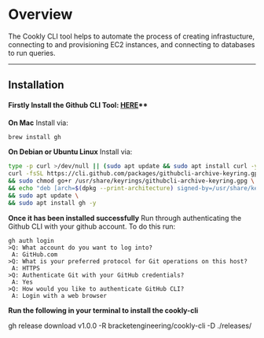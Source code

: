 # Overview

The Cookly CLI tool helps to automate the process of creating infrastucture, connecting to and provisioning EC2 instances, and connecting to databases to run queries.

---

## Installation

#### Firstly Install the Github CLI Tool: [HERE](https://cli.github.com)**

**On Mac**
Install via:
```bash
brew install gh
```


**On Debian or Ubuntu Linux**
Install via:
```bash
type -p curl >/dev/null || (sudo apt update && sudo apt install curl -y)
curl -fsSL https://cli.github.com/packages/githubcli-archive-keyring.gpg | sudo dd of=/usr/share/keyrings/githubcli-archive-keyring.gpg \
&& sudo chmod go+r /usr/share/keyrings/githubcli-archive-keyring.gpg \
&& echo "deb [arch=$(dpkg --print-architecture) signed-by=/usr/share/keyrings/githubcli-archive-keyring.gpg] https://cli.github.com/packages stable main" | sudo tee /etc/apt/sources.list.d/github-cli.list > /dev/null \
&& sudo apt update \
&& sudo apt install gh -y
```


**Once it has been installed successfully** 
Run through authenticating the Github CLI with your github account. 
To do this run:

```
gh auth login
>Q: What account do you want to log into? 
 A: GitHub.com
>Q: What is your preferred protocol for Git operations on this host? 
 A: HTTPS
>Q: Authenticate Git with your GitHub credentials? 
 A: Yes
>Q: How would you like to authenticate GitHub CLI? 
 A: Login with a web browser
```
 
**Run the following in your terminal to install the cookly-cli**

gh release download v1.0.0 -R bracketengineering/cookly-cli -D ./releases/
